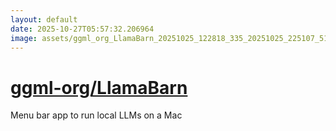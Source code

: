 ```yaml
---
layout: default
date: 2025-10-27T05:57:32.206964
image: assets/ggml_org_LlamaBarn_20251025_122818_335_20251025_225107_51b5ce--20251026T005747463--cropped.png
---
```


# [ggml-org/LlamaBarn](https://github.com/ggml-org/LlamaBarn/)

Menu bar app to run local LLMs on a Mac
